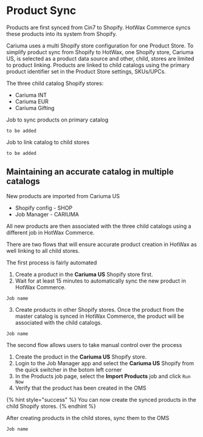# Product Sync

Products are first synced from Cin7 to Shopify. HotWax Commerce syncs these products into its system from Shopify. 

Cariuma uses a multi Shopify store configuration for one Product Store. To simplify product sync from Shopify to HotWax, one Shopify store, Cariuma US, is selected as a product data source and other, child, stores are limited to product linking. Products are linked to child catalogs using the primary product identifier set in the Product Store settings, SKUs/UPCs.

The three child catalog Shopify stores: 
- Cariuma INT
- Cariuma EUR
- Cariuma Gifting

Job to sync products on primary catalog
```
to be added
```

Job to link catalog to child stores
```
to be added
```

## Maintaining an accurate catalog in multiple catalogs

New products are imported from Cariuma US 
- Shopify config - SHOP
- Job Manager - CARIUMA 


All new products are then associated with the three child catalogs using a different job in HotWax Commerce. 

There are two flows that will ensure accurate product creation in HotWax as well linking to all child stores.

The first process is fairly automated

1. Create a product in the **Cariuma US** Shopify store first.
2. Wait for at least 15 minutes to automatically sync the new product in HotWax Commerce.

```
Job name
```
3. Create products in other Shopify stores. Once the product from the master catalog is synced in HotWax Commerce, the product will be associated with the child catalogs.
```
Job name
```

The second flow allows users to take manual control over the process

1. Create the product in the **Cariuma US** Shopify store.
2. Login to the Job Manager app and select the **Cariuma US** Shopify from the quick switcher in the botom left corner
3. In the Products job page,  select the **Import Products** job and click `Run Now`
4. Verify that the product has been created in the OMS

{% hint style="success" %}
You can now create the synced products in the child Shopify stores.
{% endhint %}

After creating products in the child stores, sync them to the OMS
```
Job name
```